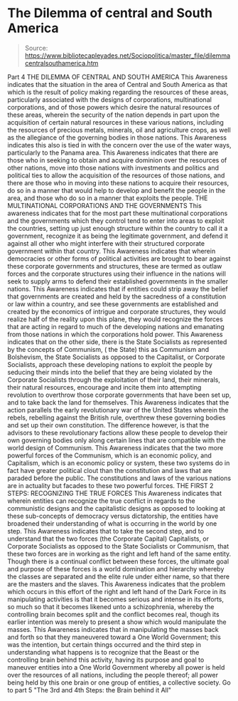 # The Dilemma of central and South America

> Source: https://www.bibliotecapleyades.net/Sociopolitica/master_file/dilemmacentralsouthamerica.htm

Part 4
THE DILEMMA OF CENTRAL AND SOUTH AMERICA
This Awareness indicates that the situation in the area of Central and South America as that which is the result of policy making regarding the resources of these areas, particularly associated with the designs of corporations, multinational corporations, and of those powers which desire the natural resources of these areas, wherein the security of the nation depends in part upon the acquisition of certain natural resources in these various nations, including the resources of precious metals, minerals, oil and agriculture crops, as well as the allegiance of the governing bodies in those nations.
This Awareness indicates this also is tied in with the concern over the use of the water ways, particularly to the Panama area. This Awareness indicates that there are those who in seeking to obtain and acquire dominion over the resources of other nations, move into those nations with investments and politics and political ties to allow the acquisition of the resources of those nations, and there are those who in moving into these nations to acquire their resources, do so in a manner that would help to develop and benefit the people in the area, and those who do so in a manner that exploits the people.
THE MULTINATIONAL CORPORATIONS AND THE GOVERNMENTS
This awareness indicates that for the most part these multinational corporations and the governments which they control tend to enter into areas to exploit the countries, setting up just enough structure within the country to call it a government, recognize it as being the legitimate government, and defend it against all other who might interfere with their structured corporate government within that country.
This Awareness indicates that wherein democracies or other forms of political activities are brought to bear against these corporate governments and structures, these are termed as outlaw forces and the corporate structures using their influence in the nations will seek to supply arms to defend their established governments in the smaller nations. This Awareness indicates that if entities could strip away the belief that governments are created and held by the sacredness of a constitution or law within a country, and see these governments are established and created by the economics of intrigue and corporate structures, they would realize half of the reality upon this plane, they would recognize the forces that are acting in regard to much of the developing nations and emanating from those nations in which the corporations hold power.
This Awareness indicates that on the other side, there is the State Socialists as represented by the concepts of Communism, ( the State) this as Communism and Bolshevism, the State Socialists as opposed to the Capitalist, or Corporate Socialists, approach these developing nations to exploit the people by seducing their minds into the belief that they are being violated by the Corporate Socialists through the exploitation of their land, their minerals, their natural resources, encourage and incite them into attempting revolution to overthrow those corporate governments that have been set up, and to take back the land for themselves.
This Awareness indicates that the action parallels the early revolutionary war of the United States wherein the rebels, rebelling against the British rule, overthrew these governing bodies and set up their own constitution. The difference however, is that the advisors to these revolutionary factions allow these people to develop their own governing bodies only along certain lines that are compatible with the world design of Communism. This Awareness indicates that the two more powerful forces of the Communism, which is an economic policy, and Capitalism, which is an economic policy or system, these two systems do in fact have greater political clout than the constitution and laws that are paraded before the public. The constitutions and laws of the various nations are in actuality but facades to these two powerful forces.
THE FIRST 2 STEPS: RECOGNIZING THE TRUE FORCES
This Awareness indicates that wherein entities can recognize the true conflict in regards to the communistic designs and the capitalistic designs as opposed to looking at these sub-concepts of democracy versus dictatorship, the entities have broadened their understanding of what is occurring in the world by one step.
This Awareness indicates that to take the second step, and to understand that the two forces (the Corporate Capital) Capitalists, or Corporate Socialists as opposed to the State Socialists or Communism, that these two forces are in working as the right and left hand of the same entity. Though there is a continual conflict between these forces, the ultimate goal and purpose of these forces is a world domination and hierarchy whereby the classes are separated and the elite rule under either name, so that there are the masters and the slaves.
This Awareness indicates that the problem which occurs in this effort of the right and left hand of the Dark Force in its manipulating activities is that it becomes serious and intense in its efforts, so much so that it becomes likened unto a schizophrenia, whereby the controlling brain becomes split and the conflict becomes real, though its earlier intention was merely to present a show which would manipulate the masses.
This Awareness indicates that in manipulating the masses back and forth so that they maneuvered toward a One World Government; this was the intention, but certain things occurred and the third step in understanding what happens is to recognize that the Beast or the controlling brain behind this activity, having its purpose and goal to maneuver entities into a One World Government whereby all power is held over the resources of all nations, including the people thereof; all power being held by this one brain or one group of entities, a collective society.
Go to part 5 "The 3rd and 4th Steps: the Brain behind it All"

